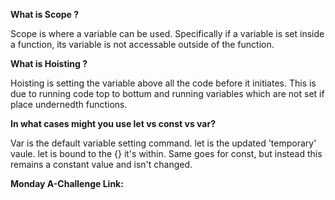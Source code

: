 **What is Scope ?**

Scope is where a variable can be used. Specifically if a variable is set inside a function, its variable is not accessable outside of the function.

**What is Hoisting ?**

Hoisting is setting the variable above all the code before it initiates. This is due to running code top to bottum and running variables which are not set if place undernedth functions.

**In what cases might you use let vs const vs var?**

Var is the default variable setting command. let is the updated 'temporary' vaule. let is bound to the {} it's within. Same goes for const, but instead this remains a constant value and isn't changed.

**Monday A-Challenge Link:**



